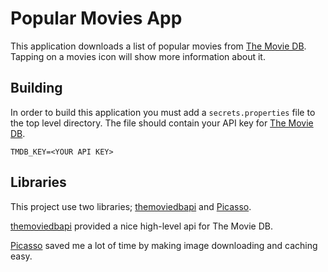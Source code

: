 # Popular Movies App

This application downloads a list of popular movies from [The Movie DB][tmdb_org]. Tapping on a movies icon will show more information about it.

## Building

In order to build this application you must add a `secrets.properties` file to the top level directory. The file should contain your API key for [The Movie DB][tmdb_org].

```
TMDB_KEY=<YOUR API KEY>
```

## Libraries

This project use two libraries; [themoviedbapi][themoviedbapi] and [Picasso][picasso].

[themoviedbapi][themoviedbapi] provided a nice high-level api for The Movie DB.

[Picasso][picasso] saved me a lot of time by making image downloading and caching easy.


[tmdb_org]: https://www.themoviedb.org/
[themoviedbapi]: https://github.com/holgerbrandl/themoviedbapi
[picasso]: http://square.github.io/picasso/
